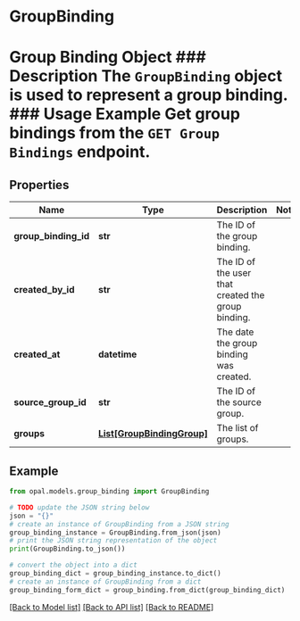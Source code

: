 # GroupBinding

# Group Binding Object ### Description The `GroupBinding` object is used to represent a group binding.  ### Usage Example Get group bindings from the `GET Group Bindings` endpoint.

## Properties

Name | Type | Description | Notes
------------ | ------------- | ------------- | -------------
**group_binding_id** | **str** | The ID of the group binding. | 
**created_by_id** | **str** | The ID of the user that created the group binding. | 
**created_at** | **datetime** | The date the group binding was created. | 
**source_group_id** | **str** | The ID of the source group. | 
**groups** | [**List[GroupBindingGroup]**](GroupBindingGroup.md) | The list of groups. | 

## Example

```python
from opal.models.group_binding import GroupBinding

# TODO update the JSON string below
json = "{}"
# create an instance of GroupBinding from a JSON string
group_binding_instance = GroupBinding.from_json(json)
# print the JSON string representation of the object
print(GroupBinding.to_json())

# convert the object into a dict
group_binding_dict = group_binding_instance.to_dict()
# create an instance of GroupBinding from a dict
group_binding_form_dict = group_binding.from_dict(group_binding_dict)
```
[[Back to Model list]](../README.md#documentation-for-models) [[Back to API list]](../README.md#documentation-for-api-endpoints) [[Back to README]](../README.md)


